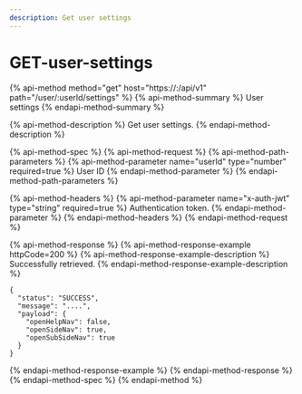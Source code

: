 ```yaml
---
description: Get user settings
---
```


# GET-user-settings

{% api-method method="get" host="https://<host>:<port>/api/v1" path="/user/:userId/settings" %}
{% api-method-summary %}
User settings
{% endapi-method-summary %}

{% api-method-description %}
Get user settings.
{% endapi-method-description %}

{% api-method-spec %}
{% api-method-request %}
{% api-method-path-parameters %}
{% api-method-parameter name="userId" type="number" required=true %}
User ID
{% endapi-method-parameter %}
{% endapi-method-path-parameters %}

{% api-method-headers %}
{% api-method-parameter name="x-auth-jwt" type="string" required=true %}
Authentication token.
{% endapi-method-parameter %}
{% endapi-method-headers %}
{% endapi-method-request %}

{% api-method-response %}
{% api-method-response-example httpCode=200 %}
{% api-method-response-example-description %}
Successfully retrieved.
{% endapi-method-response-example-description %}

```
{
  "status": "SUCCESS",
  "message": "....",
  "payload": {
    "openHelpNav": false,
    "openSideNav": true,
    "openSubSideNav": true
  }
}
```
{% endapi-method-response-example %}
{% endapi-method-response %}
{% endapi-method-spec %}
{% endapi-method %}



